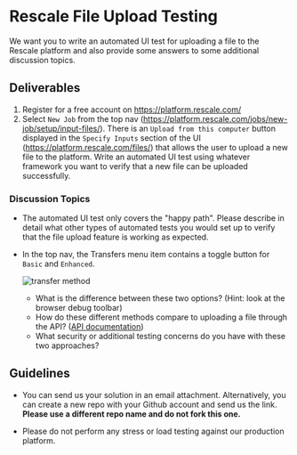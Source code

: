 # Rescale File Upload Testing

We want you to write an automated UI test for uploading a file to the
Rescale platform and also provide some answers to some additional discussion
topics.

## Deliverables

1. Register for a free account on https://platform.rescale.com/
1. Select `New Job` from the top nav (https://platform.rescale.com/jobs/new-job/setup/input-files/). There is an `Upload from this computer` button displayed in the `Specify Inputs` section of the UI
(https://platform.rescale.com/files/) that allows the user to upload a new file
to the platform. Write an automated UI test using whatever framework you want
to verify that a new file can be uploaded successfully.

### Discussion Topics
* The automated UI test only covers the "happy path". Please describe
in detail what other types of automated tests you would set up to verify that
the file upload feature is working as expected.
* In the top nav, the Transfers menu item contains a toggle button for `Basic`
and `Enhanced`.

    ![transfer method](transfer_method.png)

    * What is the difference between these two options? (Hint: look at the
    browser debug toolbar)
    * How do these different methods compare to uploading a file through the
    API? ([API documentation](https://engineering.rescale.com/api-docs/))
    * What security or additional testing concerns do you have with these
    two approaches?

## Guidelines
* You can send us your solution in an email attachment. Alternatively, you can
create a new repo with your Github account and send us the link.
**Please use a different repo name and do not fork this one.**

* Please do not perform any stress or load testing against our production
platform.
